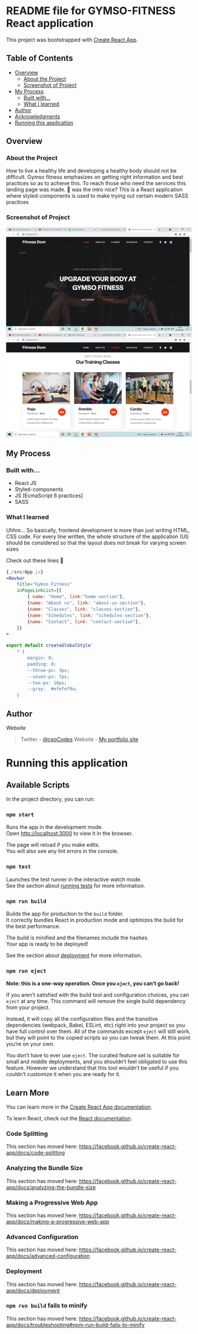 # README file for GYMSO-FITNESS React application

This project was bootstrapped with [Create React App](https://github.com/facebook/create-react-app).

## Table of Contents

-   [Overview](#overview)
    -   [About the Project](#about)
    -   [Screenshot of Project](#screenshot)
-   [My Process](#my-process)
    -   [Built with...](#built-with)
    -   [What I learned](#what-i-learned)
-   [Author](#author)
-   [Acknowledgments](#acknowledgments)
-   [Running this application](#npm-run)

## Overview

### About the Project

How to live a healthy life and developing a healthy body should not be difficult. Gymso fitness emphasizes on getting right information and best practices so as to achieve this.
To reach those who need the services this landing page was made.
🤦 was the intro nice?
This is a React application where styled-components is used to make trying out certain modern SASS practices

### Screenshot of Project

![First Screenshot of the application](./screenshot1.png)
![Second Screenshot showing Training classes](./screenshot2.png)

## My Process

### Built with...

-   React JS
-   Styled-components
-   JS [EcmaScript 6 practices]
-   SASS

### What I learned

Uhhm...
So basically, frontend development is more than just writing HTML, CSS code. For every line written, the whole structure of the application (UI) should be considered so that the layout does not break for varying screen sizes

Check out these lines 👀

```jsx
{./src/App.js}
<Navbar
    title="Gymso Fitness"
    inPageLinkList={[
        { name: "Home", link:"home-section"},
        {name: "About us", link: "about-us-section"},
        {name: "Classes", link: "classes-section"},
        {name: "Schedules", link: "schedules-section"},
        {name: "Contact", link: "contact-section"},
    ]}
>
```

```js
export default createGlobalStyle`
    * {
        margin: 0;
        padding: 0;
        --three-px: 3px;
        --seven-px: 7px;
        --ten-px: 10px;
        --gray:  #efefef9a;
    }
```

## Author

Website

> Twitter - [@ceoCodes](https://www.twitter.com/ceoCodes)
> Website - [My portfolio site](https://www.my-portfolio-site-is-not-ready.com)

# Running this application

## Available Scripts

In the project directory, you can run:

### `npm start`

Runs the app in the development mode.<br />
Open [http://localhost:3000](http://localhost:3000) to view it in the browser.

The page will reload if you make edits.<br />
You will also see any lint errors in the console.

### `npm test`

Launches the test runner in the interactive watch mode.<br />
See the section about [running tests](https://facebook.github.io/create-react-app/docs/running-tests) for more information.

### `npm run build`

Builds the app for production to the `build` folder.<br />
It correctly bundles React in production mode and optimizes the build for the best performance.

The build is minified and the filenames include the hashes.<br />
Your app is ready to be deployed!

See the section about [deployment](https://facebook.github.io/create-react-app/docs/deployment) for more information.

### `npm run eject`

**Note: this is a one-way operation. Once you `eject`, you can’t go back!**

If you aren’t satisfied with the build tool and configuration choices, you can `eject` at any time. This command will remove the single build dependency from your project.

Instead, it will copy all the configuration files and the transitive dependencies (webpack, Babel, ESLint, etc) right into your project so you have full control over them. All of the commands except `eject` will still work, but they will point to the copied scripts so you can tweak them. At this point you’re on your own.

You don’t have to ever use `eject`. The curated feature set is suitable for small and middle deployments, and you shouldn’t feel obligated to use this feature. However we understand that this tool wouldn’t be useful if you couldn’t customize it when you are ready for it.

## Learn More

You can learn more in the [Create React App documentation](https://facebook.github.io/create-react-app/docs/getting-started).

To learn React, check out the [React documentation](https://reactjs.org/).

### Code Splitting

This section has moved here: https://facebook.github.io/create-react-app/docs/code-splitting

### Analyzing the Bundle Size

This section has moved here: https://facebook.github.io/create-react-app/docs/analyzing-the-bundle-size

### Making a Progressive Web App

This section has moved here: https://facebook.github.io/create-react-app/docs/making-a-progressive-web-app

### Advanced Configuration

This section has moved here: https://facebook.github.io/create-react-app/docs/advanced-configuration

### Deployment

This section has moved here: https://facebook.github.io/create-react-app/docs/deployment

### `npm run build` fails to minify

This section has moved here: https://facebook.github.io/create-react-app/docs/troubleshooting#npm-run-build-fails-to-minify
